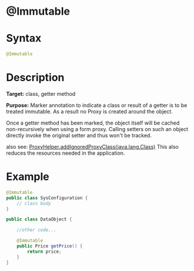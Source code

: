 # @Immutable

Syntax
======

```java
@Immutable
```

Description
===========

**Target:** class, getter method

**Purpose:** Marker annotation to indicate a class or result of a getter is to be treated immutable. As a result no Proxy is created around the object.

Once a getter method has been marked, the object itself will be cached non-recursively when using a form proxy.
Calling setters on such an object directly invoke the original setter and thus won't be tracked. 

also see: [ProxyHelper.addIgnoredProxyClass(java.lang.Class)](https://www.zkoss.org/javadoc/latest/zk/org/zkoss/bind/proxy/ProxyHelper.html#addIgnoredProxyClass%28java.lang.Class%29)
This also reduces the resources needed in the application. 

Example
=======

```java
@Immutable
public class SysConfiguration {
	// class body
}
```

```java
public class DataObject {

    //other code...

    @Immutable
	public Price getPrice() {
		return price;
	}
}
```
